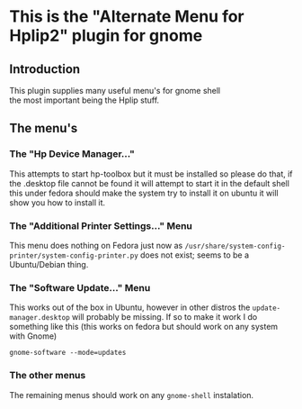 This is the "Alternate Menu for Hplip2" plugin for gnome
========================================================

## Introduction

This plugin supplies many useful menu's for gnome shell  
the most important being the Hplip stuff.

## The menu's

### The "Hp Device Manager..."

This attempts to start hp-toolbox but it must be installed so please do that, if the .desktop file cannot be found it will attempt to start it in the default shell this under fedora should make the system try to install it on ubuntu it will show you how to install it.


### The "Additional Printer Settings..." Menu


This menu does nothing on Fedora just now as `/usr/share/system-config-printer/system-config-printer.py` does not exist; seems to be a Ubuntu/Debian thing.


### The "Software Update..." Menu


This works out of the box in Ubuntu, however in other distros the `update-manager.desktop` will probably be missing. If so to make it work I do something like this (this works on fedora but should work on any system with Gnome)

```
gnome-software --mode=updates
```

### The other menus

The remaining menus should work on any `gnome-shell` instalation.
